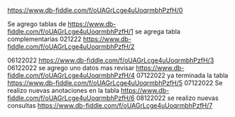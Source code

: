 
https://www.db-fiddle.com/f/oUAGrLcge4uUoqrmbhPzfH/0

Se agrego tablas de https://www.db-fiddle.com/f/oUAGrLcge4uUoqrmbhPzfH/1
se agrega tabla complementarias 021222 https://www.db-fiddle.com/f/oUAGrLcge4uUoqrmbhPzfH/2

06122022 https://www.db-fiddle.com/f/oUAGrLcge4uUoqrmbhPzfH/3
06122022 se agrego uno datos mas revisar https://www.db-fiddle.com/f/oUAGrLcge4uUoqrmbhPzfH/4
07122022 ya terminada la tabla https://www.db-fiddle.com/f/oUAGrLcge4uUoqrmbhPzfH/5
07122022 Se realizo nuevas anotaciones en la tabla https://www.db-fiddle.com/f/oUAGrLcge4uUoqrmbhPzfH/6
08122022 se realizo nuevas consultas https://www.db-fiddle.com/f/oUAGrLcge4uUoqrmbhPzfH/7
